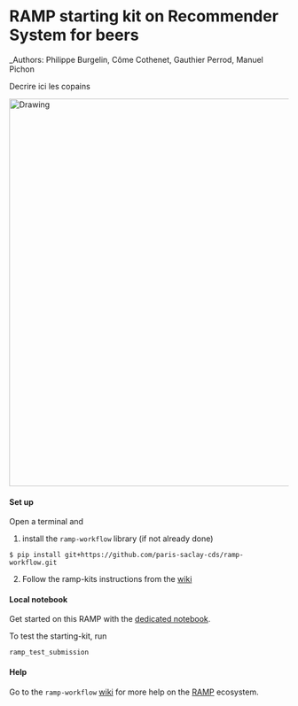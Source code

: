 # RAMP starting kit on Recommender System for beers


_Authors: Philippe Burgelin, Côme Cothenet, Gauthier Perrod, Manuel Pichon

Decrire ici les copains

<img src="https://timedotcom.files.wordpress.com/2018/04/national-beer-day-ipa.jpg" alt="Drawing" style="width: 700px;"/>

#### Set up

Open a terminal and

1. install the `ramp-workflow` library (if not already done)
  ```
  $ pip install git+https://github.com/paris-saclay-cds/ramp-workflow.git
  ```
  
2. Follow the ramp-kits instructions from the [wiki](https://github.com/paris-saclay-cds/ramp-workflow/wiki/Getting-started-with-a-ramp-kit)

#### Local notebook

Get started on this RAMP with the [dedicated notebook](Recommender-System-for-beers.ipynb).

To test the starting-kit, run


```
ramp_test_submission
```


#### Help
Go to the `ramp-workflow` [wiki](https://github.com/paris-saclay-cds/ramp-workflow/wiki) for more help on the [RAMP](http:www.ramp.studio) ecosystem.



